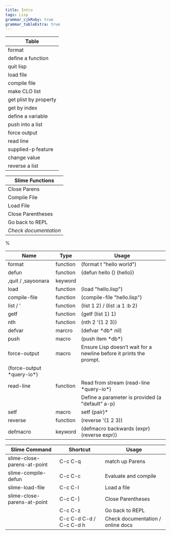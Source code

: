 ```yaml
---
title: Intro 
tags: Lisp
grammar_cjkRuby: true
grammar_tableExtra: true
---
```

| Table | 
| ---- |
| format |
| define a function |
| quit lisp |
| load file |
| compile file |
| make CLO list |
| get plist by property |
| get by index |
| define a variable |
| push into a list |
| force output |
| read line |
| supplied-p feature |
| change value |
| reverse a list |


| Slime Functions |
| ---- |
| Close Parens |
| Compile File |
| Load File |
| Close Parentheses |
| Go back to REPL |
| _Check documentation_ |

%

| Name | Type | Usage |
| ---- | ---- | ---- |
| format | function | (format t "hello world")  |
| defun | function | (defun hello () (hello)) |
| ,quit / ,sayoonara | keyword | |
| load | function | (load "hello.lisp") |
| compile-file | function | (compile-file "hello.lisp") |
| list / ' | function | (list 1 2) / (list :a 1 :b 2) |
| getf | function | (getf (list 1) 1) |
| nth | function | (nth 2 '(1 2 3)) |
| defvar | marcro | (defvar \*db\* nil) |
| push | macro | (push item \*db\*) | 
| force-output | macro | Ensure Lisp doesn’t wait for a newline before it prints the prompt.
(force-output \*query-io\*)|
| read-line | function | Read from stream (read-line \*query-io\*) |
|||Define a parameter is provided (a "default" a-p)|
|setf | macro | setf {pair}* |
| reverse | function | (reverse '(1 2 3)) |
| defmacro | keyword | (defmacro backwards (expr) (reverse expr)) |



| Slime Command | Shortcut | Usage | 
| ---- | ---- | ---- |
| slime-close-parens-at-point | C-c C-q | match up Parens |
| slime-compile-defun | C-c C-c | Evaluate and compile |
| slime-load-file | C-c C-l | Load a file |
| slime-close-parens-at-point | C-c C-] | Close Parentheses |
||C-c C-z| Go back to REPL |
||C-c C-d C-d / C-c C-d h | Check documentation / online docs |

